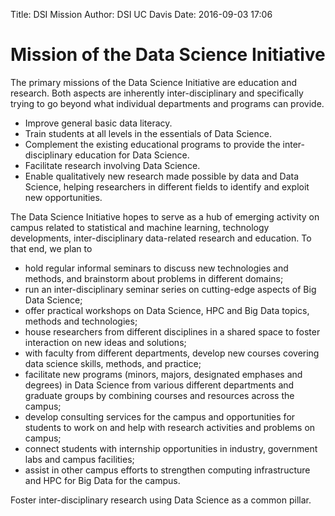 Title: DSI Mission 
Author: DSI UC Davis
Date: 2016-09-03 17:06

# Mission of the Data Science Initiative

The primary missions of the Data Science Initiative are education and research.
Both aspects are inherently inter-disciplinary and specifically trying to go
beyond what individual departments and programs can provide.    

* Improve general basic data literacy.
* Train students at all levels in the essentials of Data Science.
* Complement the existing educational programs to provide the inter-disciplinary
education for Data Science.
* Facilitate research involving Data Science.
* Enable qualitatively new research made possible by data and Data Science,
helping researchers in different fields to identify and exploit new
opportunities.

<p>
The Data Science Initiative hopes to serve as a hub of emerging activity
on campus related to statistical and machine  learning, technology developments,
inter-disciplinary data-related research and education.
To that end, we plan to
</p>
<ul>
<li> hold regular informal seminars to discuss new technologies and methods,
      and brainstorm about problems in different domains;
  </li>
<li> run an inter-disciplinary seminar series on cutting-edge aspects of Big Data Science;
  </li>
<li> offer practical workshops on Data Science, HPC and Big Data topics, methods and technologies;
  </li>
<li> house researchers from different disciplines in a shared space to foster interaction on new
      ideas and solutions;
  </li>
<li> with faculty from different departments, develop new courses covering data science skills,
      methods, and practice;
  </li>
<li> facilitate new programs (minors, majors, designated emphases and degrees) in Data Science
      from various different departments and graduate groups by combining courses and resources
      across the campus;
  </li>
<li> develop consulting services for the campus and opportunities for students to
       work on and help with research activities and problems on campus;
  </li>
<li> connect students with internship opportunities in industry, government labs and campus
      facilities;
  </li>
<li> assist in other campus efforts to strengthen computing infrastructure and HPC for Big Data for the campus.
</li>
</ul>
 Foster inter-disciplinary research using Data Science as a common pillar.
